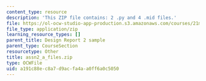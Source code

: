 ```yaml
---
content_type: resource
description: 'This ZIP file contains: 2 .py and 4 .mid files.'
file: https://ol-ocw-studio-app-production.s3.amazonaws.com/courses/21m-380-music-and-technology-algorithmic-and-generative-music-spring-2010/a191c88ec8a7d9acfa4aa0ff6a0c5050_assn2_a_files.zip
file_type: application/zip
learning_resource_types: []
parent_title: Design Report 2 sample
parent_type: CourseSection
resourcetype: Other
title: assn2_a_files.zip
type: OCWFile
uid: a191c88e-c8a7-d9ac-fa4a-a0ff6a0c5050
---
```


